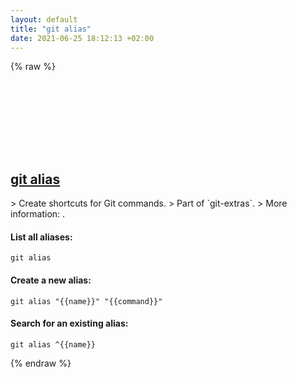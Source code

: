 ```yaml
---
layout: default
title: "git alias"
date: 2021-06-25 18:12:13 +02:00
---
```

{% raw %}
<h2 id="git-alias">
  <a href="/en/common/git-alias.html">git alias</a> <a href="#git-alias"><svg class="icon">
    <use href="/assets/images/unicode_sprite.svg#link" />
  </svg></a>
</h2>
> Create shortcuts for Git commands.
> Part of `git-extras`.
> More information: <https://github.com/tj/git-extras/blob/master/Commands.md#git-alias>.

#### List all aliases:
```shell
git alias
```
#### Create a new alias:
```shell
git alias "{{name}}" "{{command}}"
```
#### Search for an existing alias:
```shell
git alias ^{{name}}
```
{% endraw %}